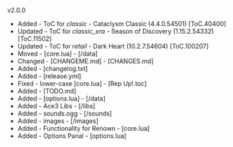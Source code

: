 v2.0.0

- Added   - ToC for _classic_ - Cataclysm Classic (4.4.0.54501) [ToC.40400]
- Updated - ToC for _classic_era_ - Season of Discovery (1.15.2.54332) [ToC.11502]
- Updated - ToC for _retail_ - Dark Heart (10.2.7.54604) [ToC.100207]
- Moved   - [core.lua] - [/data]
- Changed - [CHANGEME.md] - [CHANGES.md]
- Added   - [changelog.txt]
- Added   - [release.yml]
- Fixed   - lower-case [core.lua] - [Rep Up!.toc]
- Added   - [TODO.md]
- Added   - [options.lua] - [/data]
- Added   - Ace3 Libs - [/libs]
- Added   - sounds.ogg - [/sounds]
- Added   - images - [/images]
- Added   - Functionality for Renown - [core.lua]
- Added   - Options Panal - [options.lua]
